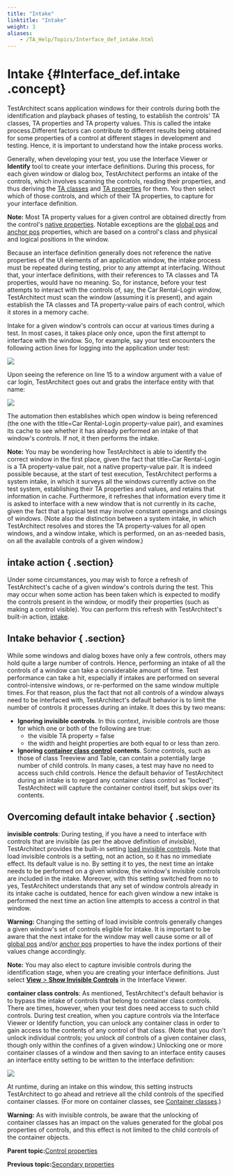 ```yaml
--- 
title: "Intake"
linktitle: "Intake"
weight: 3
aliases: 
    - /TA_Help/Topics/Interface_def_intake.html
---
```

# Intake {#Interface_def.intake .concept}

TestArchitect scans application windows for their controls during both the identification and playback phases of testing, to establish the controls' TA classes, TA properties and TA property values. This is called the intake process.Different factors can contribute to different results being obtained for some properties of a control at different stages in development and testing. Hence, it is important to understand how the intake process works.

Generally, when developing your test, you use the Interface Viewer or **Identify** tool to create your interface definitions. During this process, for each given window or dialog box, TestArchitect performs an intake of the controls, which involves scanning the controls, reading their properties, and thus deriving the [TA classes](../../TA_Glossary/Topics/glossaryTAClass.html) and [TA properties](../../TA_Glossary/Topics/glossaryTAProperty.html) for them. You then select which of those controls, and which of their TA properties, to capture for your interface definition.

**Note:** Most TA property values for a given control are obtained directly from the control's [native properties](../../TA_Glossary/Topics/glossaryNativeProperty.html). Notable exceptions are the [global pos](Interface_def_global_pos.html) and [anchor pos](prop_anchor.example_01.html) properties, which are based on a control's class and physical and logical positions in the window.

Because an interface definition generally does not reference the native properties of the UI elements of an application window, the intake process must be repeated during testing, prior to any attempt at interfacing. Without that, your interface definitions, with their references to TA classes and TA properties, would have no meaning. So, for instance, before your test attempts to interact with the controls of, say, the Car Rental-Login window, TestArchitect must scan the window \(assuming it is present\), and again establish the TA classes and TA property-value pairs of each control, which it stores in a memory cache.

Intake for a given window's controls can occur at various times during a test. In most cases, it takes place only once, upon the first attempt to interface with the window. So, for example, say your test encounters the following action lines for logging into the application under test:

![](../Images/Interface_def.intake.01.png)

Upon seeing the reference on line 15 to a window argument with a value of car login, TestArchitect goes out and grabs the interface entity with that name:

![](../Images/Interface_def.intake.02.png)

The automation then establishes which open window is being referenced \(the one with the title=Car Rental-Login property-value pair\), and examines its cache to see whether it has already performed an intake of that window's controls. If not, it then performs the intake.

**Note:** You may be wondering how TestArchitect is able to identify the correct window in the first place, given the fact that title=Car Rental-Login is a TA property-value pair, not a native property-value pair. It is indeed possible because, at the start of test execution, TestArchitect performs a system intake, in which it surveys all the windows currently active on the test system, establishing their TA properties and values, and retains that information in cache. Furthermore, it refreshes that information every time it is asked to interface with a new window that is not currently in its cache, given the fact that a typical test may involve constant openings and closings of windows. \(Note also the distinction between a system intake, in which TestArchitect resolves and stores the TA property-values for all open windows, and a window intake, which is performed, on an as-needed basis, on all the available controls of a given window.\)

## intake action { .section}

Under some circumstances, you may wish to force a refresh of TestArchitect's cache of a given window's controls during the test. This may occur when some action has been taken which is expected to modify the controls present in the window, or modify their properties \(such as making a control visible\). You can perform this refresh with TestArchitect's built-in action, [intake](../../TA_Automation/Topics/bia_intake.html).

## Intake behavior { .section}

While some windows and dialog boxes have only a few controls, others may hold quite a large number of controls. Hence, performing an intake of all the controls of a window can take a considerable amount of time. Test performance can take a hit, especially if intakes are performed on several control-intensive windows, or re-performed on the same window multiple times. For that reason, plus the fact that not all controls of a window always need to be interfaced with, TestArchitect's default behavior is to limit the number of controls it processes during an intake. It does this by two means:

-   **Ignoring invisible controls**. In this context, invisible controls are those for which one or both of the following are true:
    -   the visible TA property = false
    -   the width and height properties are both equal to or less than zero.
-   **Ignoring [container class control](Interface_def_container_class.html) contents**. Some controls, such as those of class Treeview and Table, can contain a potentially large number of child controls. In many cases, a test may have no need to access such child controls. Hence the default behavior of TestArchitect during an intake is to regard any container class control as “locked”; TestArchitect will capture the container control itself, but skips over its contents.

## Overcoming default intake behavior { .section}

**invisible controls**: During testing, if you have a need to interface with controls that are invisible \(as per the above definition of *invisible*\), TestArchitect provides the built-in setting [load invisible controls](../../TA_Automation/Topics/bis_load_invisible_controls.html). Note that load invisible controls is a setting, not an action, so it has no immediate effect. Its default value is no. By setting it to yes, the next time an intake needs to be performed on a given window, the window's invisible controls are included in the intake. Moreover, with this setting switched from no to yes, TestArchitect understands that any set of window controls already in its intake cache is outdated, hence for each given window a new intake is performed the next time an action line attempts to access a control in that window.

**Warning:** Changing the setting of load invisible controls generally changes a given window's set of controls eligible for intake. It is important to be aware that the next intake for the window may well cause some or all of [global pos](Interface_def_global_pos.html) and/or [anchor pos](prop_anchor.example_01.html) properties to have the index portions of their values change accordingly.

**Note:** You may also elect to capture invisible controls during the identification stage, when you are creating your interface definitions. Just select [**View** \> **Show Invisible Controls**](Interface_def_Viewer_show_invisible_controls.html) in the Interface Viewer.

**container class controls**: As mentioned, TestArchitect's default behavior is to bypass the intake of controls that belong to container class controls. There are times, however, when your test does need access to such child controls. During test creation, when you capture controls via the Interface Viewer or Identify function, you can unlock any container class in order to gain access to the contents of any control of that class. \(Note that you don't unlock individual controls; you unlock *all* controls of a given container class, though only within the confines of a given window.\) Unlocking one or more container classes of a window and then saving to an interface entity causes an interface entity setting to be written to the interface definition:

![](../Images/Interface_def.intake.03.png)

At runtime, during an intake on this window, this setting instructs TestArchitect to go ahead and retrieve all the child controls of the specified container classes. \(For more on container classes, see [Container classes](Interface_def_container_class.html).\)

**Warning:** As with invisible controls, be aware that the unlocking of container classes has an impact on the values generated for the global pos properties of controls, and this effect is not limited to the child controls of the container objects.

**Parent topic:**[Control properties](../../TA_Help/Topics/Interface_def_control_properties.html)

**Previous topic:**[Secondary properties](../../TA_Help/Topics/Interface_def_derived_properties.html)

